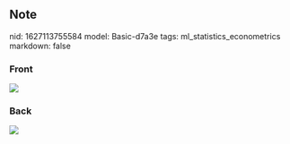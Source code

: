## Note
nid: 1627113755584
model: Basic-d7a3e
tags: ml_statistics_econometrics
markdown: false

### Front
<img src="paste-8ca68eaedf9f012acea38fcd0337ff2fb7bd5776.jpg">

### Back
<img src="paste-150d8687cefbd2afbf9a597e31ba669bacbf3f49.jpg">
